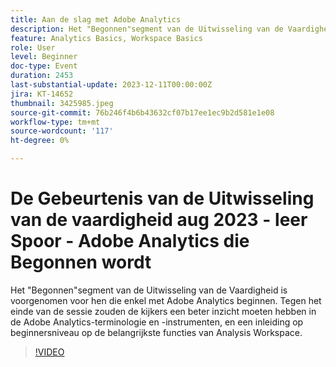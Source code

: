 ```yaml
---
title: Aan de slag met Adobe Analytics
description: Het "Begonnen"segment van de Uitwisseling van de Vaardigheid is voorgenomen voor hen die enkel met Adobe Analytics beginnen. Tegen het einde van de sessie zouden de kijkers een beter inzicht moeten hebben in de Adobe Analytics-terminologie en -instrumenten, en een inleiding op beginnersniveau op de belangrijkste functies van Analysis Workspace.
feature: Analytics Basics, Workspace Basics
role: User
level: Beginner
doc-type: Event
duration: 2453
last-substantial-update: 2023-12-11T00:00:00Z
jira: KT-14652
thumbnail: 3425985.jpeg
source-git-commit: 76b246f4b6b43632cf07b17ee1ec9b2d581e1e08
workflow-type: tm+mt
source-wordcount: '117'
ht-degree: 0%

---
```



# De Gebeurtenis van de Uitwisseling van de vaardigheid aug 2023 - leer Spoor - Adobe Analytics die Begonnen wordt

Het &quot;Begonnen&quot;segment van de Uitwisseling van de Vaardigheid is voorgenomen voor hen die enkel met Adobe Analytics beginnen. Tegen het einde van de sessie zouden de kijkers een beter inzicht moeten hebben in de Adobe Analytics-terminologie en -instrumenten, en een inleiding op beginnersniveau op de belangrijkste functies van Analysis Workspace.

>[!VIDEO](https://video.tv.adobe.com/v/3425985/?learn=on)
